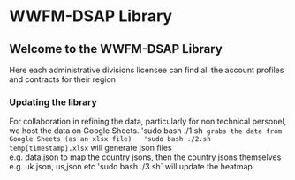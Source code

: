 # WWFM-DSAP Library

## Welcome to the WWFM-DSAP Library

Here each administrative divisions licensee can find all the account profiles and contracts for their region   

### Updating the library

For collaboration in refining the data, particularly for non technical personel, we host the data on Google Sheets. 
'sudo bash ./1.sh` grabs the data from Google Sheets (as an xlsx file)  
'sudo bash ./2.sh temp[timestamp].xlsx` will generate json files  
e.g. data.json to map the country jsons, then the country jsons themselves e.g. uk.json, us,json etc
'sudo bash ./3.sh` will update the heatmap 
